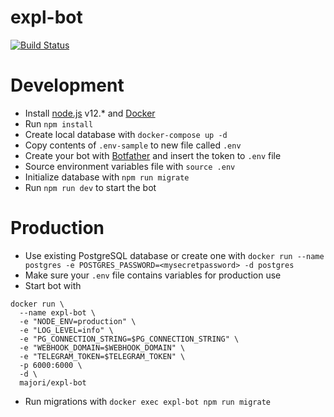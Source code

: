 # expl-bot

[![Build Status](https://travis-ci.org/majori/expl-bot.svg?branch=development)](https://travis-ci.org/majori/expl-bot)

# Development

- Install [node.js](https://nodejs.org/en/) v12.\* and [Docker](https://www.docker.com/community-edition)
- Run `npm install`
- Create local database with `docker-compose up -d`
- Copy contents of `.env-sample` to new file called `.env`
- Create your bot with [Botfather](https://telegram.me/botfather) and insert the token to `.env` file
- Source environment variables file with `source .env`
- Initialize database with `npm run migrate`
- Run `npm run dev` to start the bot

# Production
- Use existing PostgreSQL database or create one with `docker run --name postgres -e POSTGRES_PASSWORD=<mysecretpassword> -d postgres`
- Make sure your `.env` file contains variables for production use
- Start bot with
```
docker run \
  --name expl-bot \
  -e "NODE_ENV=production" \
  -e "LOG_LEVEL=info" \
  -e "PG_CONNECTION_STRING=$PG_CONNECTION_STRING" \
  -e "WEBHOOK_DOMAIN=$WEBHOOK_DOMAIN" \
  -e "TELEGRAM_TOKEN=$TELEGRAM_TOKEN" \
  -p 6000:6000 \
  -d \
  majori/expl-bot
```
- Run migrations with `docker exec expl-bot npm run migrate`
